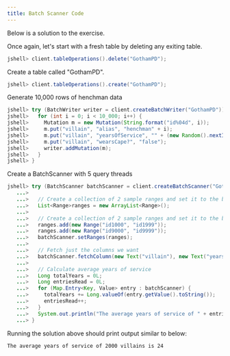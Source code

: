 ```yaml
---
title: Batch Scanner Code
---
```


Below is a solution to the exercise.

Once again, let's start with a fresh table by deleting any exiting table.

```java
jshell> client.tableOperations().delete("GothamPD");
```

Create a table called "GothamPD".

```java
jshell> client.tableOperations().create("GothamPD");
```

Generate 10,000 rows of henchman data

```java
jshell> try (BatchWriter writer = client.createBatchWriter("GothamPD")) {
jshell>   for (int i = 0; i < 10_000; i++) {
jshell>     Mutation m = new Mutation(String.format("id%04d", i));
jshell>     m.put("villain", "alias", "henchman" + i);
jshell>     m.put("villain", "yearsOfService", "" + (new Random().nextInt(50)));
jshell>     m.put("villain", "wearsCape?", "false");
jshell>     writer.addMutation(m);
jshell>   }
jshell> }
```

Create a BatchScanner with 5 query threads
```java
jshell> try (BatchScanner batchScanner = client.createBatchScanner("GothamPD", Authorizations.EMPTY, 5)) {
   ...> 
   ...>   // Create a collection of 2 sample ranges and set it to the batchScanner
   ...>   List<Range>ranges = new ArrayList<Range>();
   ...> 
   ...>   // Create a collection of 2 sample ranges and set it to the batchScanner
   ...>   ranges.add(new Range("id1000", "id1999"));
   ...>   ranges.add(new Range("id9000", "id9999"));
   ...>   batchScanner.setRanges(ranges);
   ...> 
   ...>   // Fetch just the columns we want
   ...>   batchScanner.fetchColumn(new Text("villain"), new Text("yearsOfService"));
   ...> 
   ...>   // Calculate average years of service
   ...>   Long totalYears = 0L;
   ...>   Long entriesRead = 0L;
   ...>   for (Map.Entry<Key, Value> entry : batchScanner) {
   ...>     totalYears += Long.valueOf(entry.getValue().toString());
   ...>     entriesRead++;
   ...>   }
   ...>   System.out.println("The average years of service of " + entriesRead + " villains is " + totalYears / entriesRead);
   ...> }
```

Running the solution above should print output similar to below:

```
The average years of service of 2000 villains is 24
```
